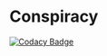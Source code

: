 # Conspiracy

[![Codacy Badge](https://api.codacy.com/project/badge/Grade/52358b8775f947daafef7ed9f9df13d8)](https://app.codacy.com/gh/2020-2-PROYCVDS-LasRastasDelCalvo/Conspiracy?utm_source=github.com&utm_medium=referral&utm_content=2020-2-PROYCVDS-LasRastasDelCalvo/Conspiracy&utm_campaign=Badge_Grade)